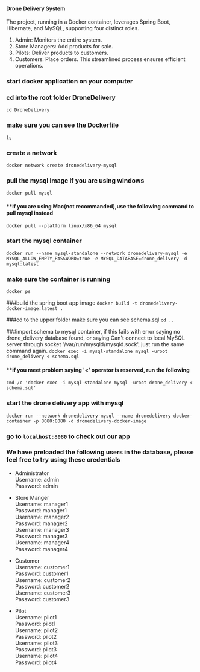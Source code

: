 #### Drone Delivery System 
The project, running in a Docker container, leverages Spring Boot, Hibernate, and MySQL, supporting four distinct roles.
1. Admin: Monitors the entire system.
2. Store Managers: Add products for sale.
3. Pilots: Deliver products to customers.
4. Customers: Place orders.
This streamlined process ensures efficient operations. 


### start docker application on your computer

### cd into the root folder DroneDelivery
`cd DroneDelivery`

### make sure you can see the Dockerfile
`ls`

### create a network
`docker network create dronedelivery-mysql`

### pull the mysql image if you are using windows
`docker pull mysql`

#### **if you are using Mac(not recommanded),use the following command to pull mysql instead
`docker pull --platform linux/x86_64 mysql`

### start the mysql container
`docker run --name mysql-standalone --network dronedelivery-mysql -e MYSQL_ALLOW_EMPTY_PASSWORD=true -e MYSQL_DATABASE=drone_delivery -d mysql:latest`

### make sure the container is running
`docker ps`

###build the spring boot app image
`docker build -t dronedelivery-docker-image:latest .`

###cd to the upper folder make sure you can see schema.sql
`cd ..`

###import schema to mysql container, if this fails with error saying no drone_delivery database found, or saying  Can't connect to local MySQL server through socket '/var/run/mysqld/mysqld.sock', just run the same command again.
`docker exec -i mysql-standalone mysql -uroot drone_delivery < schema.sql`

#### **if you meet problem saying '<' operator is reserved, run the following
`cmd /c 'docker exec -i mysql-standalone mysql -uroot drone_delivery < schema.sql'`

### start the drone delivery app with mysql
`docker run --network dronedelivery-mysql --name dronedelivery-docker-container -p 8080:8080 -d dronedelivery-docker-image`

### go to `localhost:8080` to check out our app

### We have preloaded the following users in the database, please feel free to try using these credentials
- Administrator \
Username: admin <br>
Password: admin <br>

- Store Manger \
Username: manager1 <br>
Password: manager1 <br>
Username: manager2 <br>
Password: manager2 <br>
Username: manager3 <br>
Password: manager3 <br>
Username: manager4 <br>
Password: manager4 <br>

- Customer\
Username: customer1 <br>
Password: customer1<br>
Username: customer2 <br>
Password: customer2<br>
Username: customer3 <br>
Password: customer3<br>

- Pilot \
Username: pilot1 <br>
Password: pilot1 <br>
Username: pilot2 <br>
Password: pilot2 <br>
Username: pilot3 <br>
Password: pilot3 <br>
Username: pilot4 <br>
Password: pilot4 <br>

